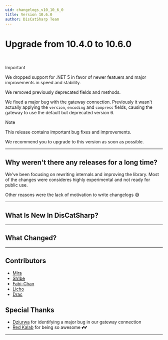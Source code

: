 ```yaml
---
uid: changelogs_v10_10_6_0
title: Version 10.6.0
author: DisCatSharp Team
---
```


# Upgrade from **10.4.0** to **10.6.0**

<br/>

> [!IMPORTANT]
> We dropped support for .NET 5 in favor of newer featuers and major improvements in speed and stability.
>
> We removed previously deprecated fields and methods.
>
> We fixed a major bug with the gateway connection.
> Previously it wasn't actually applying the `version`, `encoding` and `compress` fields, causing the gateway to use the default but deprecated version 6.

> [!NOTE]
> This release contains important bug fixes and improvements.
>
> We recommend you to upgrade to this version as soon as possible.

---

## Why weren't there any releases for a long time?

We've been focusing on rewriting internals and improving the library.
Most of the changes were consideres highly experimental and not ready for public use.

Other reasons were the lack of motivation to write changelogs 😅

---

## What Is New In DisCatSharp?

---

## What Changed?

---

## Contributors

-   [Mira](https://github.com/TheXorog)
-   [Sh1be](https://github.com/xMaxximum)
-   [Fabi-Chan](https://github.com/FabiChan99)
-   [Licho](https://github.com/Licho1)
-   [Drac](https://github.com/DraconicDragon)

## Special Thanks

- [Dziurwa](https://github.com/Dziurwa14) for identifying a major bug in our gateway connection
- [Red Kalab](https://github.com/RedKinda) for being so awesome 💕💕

---
